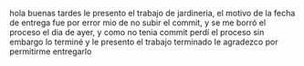 hola buenas tardes le presento el trabajo de jardineria, el motivo de la fecha de entrega fue por error mio de no subir el commit, y se me borró el proceso el dia de ayer, y como no tenia commit perdí
el proceso sin embargo lo terminé y le presento el trabajo terminado le agradezco por permitirme entregarlo 
